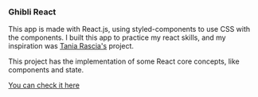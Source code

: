 ### Ghibli React

This app is made with React.js, using styled-components to use CSS with the components.
I built this app to practice my react skills, and my inspiration was [Tania Rascia's](https://www.taniarascia.com/how-to-connect-to-an-api-with-javascript/) project.

This project has the implementation of some React core concepts, like components and state.

[You can check it here](https://johnpcarvalho.github.io/GhibliReact/)
